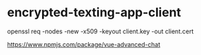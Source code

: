# encrypted-texting-app-client

openssl req -nodes -new -x509 -keyout client.key -out client.cert

https://www.npmjs.com/package/vue-advanced-chat
